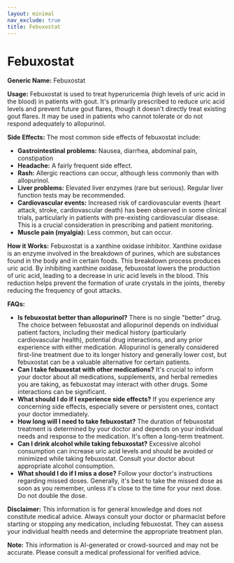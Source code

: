 ```yaml
---
layout: minimal
nav_exclude: true
title: Febuxostat
---
```


# Febuxostat

**Generic Name:** Febuxostat

**Usage:**  Febuxostat is used to treat hyperuricemia (high levels of uric acid in the blood) in patients with gout.  It's primarily prescribed to reduce uric acid levels and prevent future gout flares, though it doesn't directly treat existing gout flares.  It may be used in patients who cannot tolerate or do not respond adequately to allopurinol.

**Side Effects:**  The most common side effects of febuxostat include:

* **Gastrointestinal problems:** Nausea, diarrhea, abdominal pain, constipation
* **Headache:**  A fairly frequent side effect.
* **Rash:**  Allergic reactions can occur, although less commonly than with allopurinol.
* **Liver problems:**  Elevated liver enzymes (rare but serious).  Regular liver function tests may be recommended.
* **Cardiovascular events:** Increased risk of cardiovascular events (heart attack, stroke, cardiovascular death) has been observed in some clinical trials, particularly in patients with pre-existing cardiovascular disease. This is a crucial consideration in prescribing and patient monitoring.
* **Muscle pain (myalgia):**  Less common, but can occur.

**How it Works:** Febuxostat is a xanthine oxidase inhibitor.  Xanthine oxidase is an enzyme involved in the breakdown of purines, which are substances found in the body and in certain foods.  This breakdown process produces uric acid. By inhibiting xanthine oxidase, febuxostat lowers the production of uric acid, leading to a decrease in uric acid levels in the blood.  This reduction helps prevent the formation of urate crystals in the joints, thereby reducing the frequency of gout attacks.

**FAQs:**

* **Is febuxostat better than allopurinol?**  There is no single "better" drug.  The choice between febuxostat and allopurinol depends on individual patient factors, including their medical history (particularly cardiovascular health), potential drug interactions, and any prior experience with either medication. Allopurinol is generally considered first-line treatment due to its longer history and generally lower cost, but febuxostat can be a valuable alternative for certain patients.
* **Can I take febuxostat with other medications?**  It's crucial to inform your doctor about all medications, supplements, and herbal remedies you are taking, as febuxostat may interact with other drugs.  Some interactions can be significant.
* **What should I do if I experience side effects?**  If you experience any concerning side effects, especially severe or persistent ones, contact your doctor immediately.
* **How long will I need to take febuxostat?**  The duration of febuxostat treatment is determined by your doctor and depends on your individual needs and response to the medication. It's often a long-term treatment.
* **Can I drink alcohol while taking febuxostat?**  Excessive alcohol consumption can increase uric acid levels and should be avoided or minimized while taking febuxostat.  Consult your doctor about appropriate alcohol consumption.
* **What should I do if I miss a dose?**  Follow your doctor's instructions regarding missed doses.  Generally, it's best to take the missed dose as soon as you remember, unless it's close to the time for your next dose. Do not double the dose.


**Disclaimer:** This information is for general knowledge and does not constitute medical advice.  Always consult your doctor or pharmacist before starting or stopping any medication, including febuxostat.  They can assess your individual health needs and determine the appropriate treatment plan.


**Note:** This information is AI-generated or crowd-sourced and may not be accurate. Please consult a medical professional for verified advice.